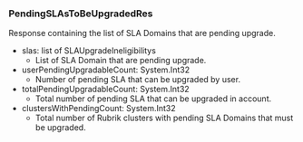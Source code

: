 ### PendingSLAsToBeUpgradedRes
Response containing the list of SLA Domains that are pending upgrade.

- slas: list of SLAUpgradeIneligibilitys
  - List of SLA Domain that are pending upgrade.
- userPendingUpgradableCount: System.Int32
  - Number of pending SLA that can be upgraded by user.
- totalPendingUpgradableCount: System.Int32
  - Total number of pending SLA that can be upgraded in account.
- clustersWithPendingCount: System.Int32
  - Total number of Rubrik clusters with pending SLA Domains that must be upgraded.
